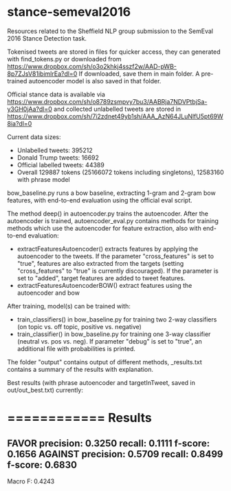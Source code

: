 # stance-semeval2016

Resources related to the Sheffield NLP group submission to the SemEval 2016 Stance Detection task.

Tokenised tweets are stored in files for quicker access, they can generated with find_tokens.py or downloaded from https://www.dropbox.com/sh/o3o2khkj4sszf2w/AAD-pWB-8p7ZJsV81ibimlrEa?dl=0
If downloaded, save them in main folder. A pre-trained autoencoder model is also saved in that folder.

Official stance data is available via https://www.dropbox.com/sh/o8789zsmpvy7bu3/AABRja7NDVPtbjSa-y3GH0jAa?dl=0  and collected unlabelled tweets are stored in https://www.dropbox.com/sh/7i2zdnet49yb1sh/AAA_AzN64JLuNlfU5pt69W8ia?dl=0

Current data sizes:

- Unlabelled tweets: 395212
- Donald Trump tweets: 16692  
- Official labelled tweets: 44389  
- Overall 129887 tokens (25166072 tokens including singletons), 12583160 with phrase model


bow_baseline.py runs a bow baseline, extracting 1-gram and 2-gram bow features, with end-to-end evaluation using the official eval script.

The method deep() in autoencoder.py trains the autoencoder.
After the autoencoder is trained, autoencoder_eval.py contains methods for training methods which use the autoencoder for feature extraction, also with end-to-end evaluation:

- extractFeaturesAutoencoder() extracts features by applying the autoencoder to the tweets. If the parameter "cross_features" is set to "true", features are also extracted from the targets (setting "cross_features" to "true" is currently discouraged). If the parameter is set to "added", target features are added to tweet features.
- extractFeaturesAutoencoderBOW() extract features using the autoencoder and bow

After training, model(s) can be trained with:

- train_classifiers() in bow_baseline.py for training two 2-way classifiers (on topic vs. off topic, positive vs. negative)
- train_classifier() in bow_baseline.py for training one 3-way classifier (neutral vs. pos vs. neg). If parameter "debug" is set to "true", an additional file with probabilities is printed.

The folder "output" contains output of different methods, _results.txt contains a summary of the results with explanation.


Best results (with phrase autoencoder and targetInTweet, saved in out/out_best.txt) currently:

============
Results				 
============
FAVOR     precision: 0.3250 recall: 0.1111 f-score: 0.1656
AGAINST   precision: 0.5709 recall: 0.8499 f-score: 0.6830
------------
Macro F: 0.4243
